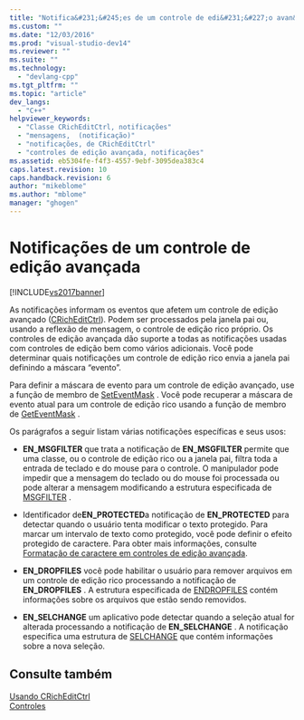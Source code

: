 ```yaml
---
title: "Notifica&#231;&#245;es de um controle de edi&#231;&#227;o avan&#231;ada | Microsoft Docs"
ms.custom: ""
ms.date: "12/03/2016"
ms.prod: "visual-studio-dev14"
ms.reviewer: ""
ms.suite: ""
ms.technology: 
  - "devlang-cpp"
ms.tgt_pltfrm: ""
ms.topic: "article"
dev_langs: 
  - "C++"
helpviewer_keywords: 
  - "Classe CRichEditCtrl, notificações"
  - "mensagens,  (notificação)"
  - "notificações, de CRichEditCtrl"
  - "controles de edição avançada, notificações"
ms.assetid: eb5304fe-f4f3-4557-9ebf-3095dea383c4
caps.latest.revision: 10
caps.handback.revision: 6
author: "mikeblome"
ms.author: "mblome"
manager: "ghogen"
---
```

# Notifica&#231;&#245;es de um controle de edi&#231;&#227;o avan&#231;ada
[!INCLUDE[vs2017banner](../assembler/inline/includes/vs2017banner.md)]

As notificações informam os eventos que afetem um controle de edição avançado \([CRichEditCtrl](../Topic/CRichEditCtrl%20Class.md)\).  Podem ser processados pela janela pai ou, usando a reflexão de mensagem, o controle de edição rico próprio.  Os controles de edição avançada dão suporte a todas as notificações usadas com controles de edição bem como vários adicionais.  Você pode determinar quais notificações um controle de edição rico envia a janela pai definindo a máscara “evento”.  
  
 Para definir a máscara de evento para um controle de edição avançado, use a função de membro de [SetEventMask](../Topic/CRichEditCtrl::SetEventMask.md) .  Você pode recuperar a máscara de evento atual para um controle de edição rico usando a função de membro de [GetEventMask](../Topic/CRichEditCtrl::GetEventMask.md) .  
  
 Os parágrafos a seguir listam várias notificações específicas e seus usos:  
  
-   **EN\_MSGFILTER** que trata a notificação de **EN\_MSGFILTER** permite que uma classe, ou o controle de edição rico ou a janela pai, filtra toda a entrada de teclado e do mouse para o controle.  O manipulador pode impedir que a mensagem do teclado ou do mouse foi processada ou pode alterar a mensagem modificando a estrutura especificada de [MSGFILTER](http://msdn.microsoft.com/library/windows/desktop/bb787936) .  
  
-   Identificador de**EN\_PROTECTED**a notificação de **EN\_PROTECTED** para detectar quando o usuário tenta modificar o texto protegido.  Para marcar um intervalo de texto como protegido, você pode definir o efeito protegido de caractere.  Para obter mais informações, consulte [Formatação de caractere em controles de edição avançada](../mfc/character-formatting-in-rich-edit-controls.md).  
  
-   **EN\_DROPFILES** você pode habilitar o usuário para remover arquivos em um controle de edição rico processando a notificação de **EN\_DROPFILES** .  A estrutura especificada de [ENDROPFILES](http://msdn.microsoft.com/library/windows/desktop/bb787895) contém informações sobre os arquivos que estão sendo removidos.  
  
-   **EN\_SELCHANGE** um aplicativo pode detectar quando a seleção atual for alterada processando a notificação de **EN\_SELCHANGE** .  A notificação especifica uma estrutura de [SELCHANGE](http://msdn.microsoft.com/library/windows/desktop/bb787952) que contém informações sobre a nova seleção.  
  
## Consulte também  
 [Usando CRichEditCtrl](../mfc/using-cricheditctrl.md)   
 [Controles](../mfc/controls-mfc.md)
